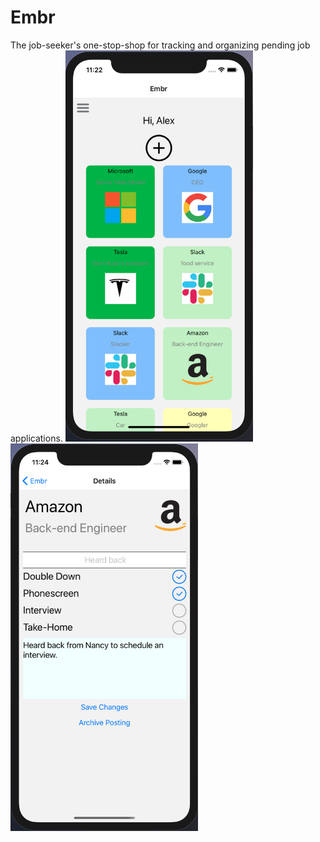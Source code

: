 # Embr

The job-seeker's one-stop-shop for tracking and organizing pending job applications.
<img src="./client/assets/screenshot1.png" width="300">
<img src="./client/assets/screenshot2.png" width="300">
